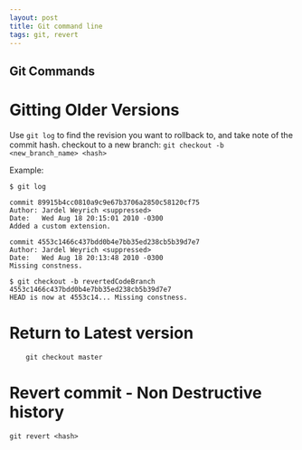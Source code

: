 ```yaml
---
layout: post
title: Git command line
tags: git, revert
---
```

## Git Commands

# Gitting Older Versions
Use `git log` to find the revision you want to rollback to, and take note of the commit hash.
checkout to a new branch: `git checkout -b <new_branch_name> <hash>`

Example:
    
	$ git log
    
	commit 89915b4cc0810a9c9e67b3706a2850c58120cf75
    Author: Jardel Weyrich <suppressed>
    Date:   Wed Aug 18 20:15:01 2010 -0300
    Added a custom extension.
    
	commit 4553c1466c437bdd0b4e7bb35ed238cb5b39d7e7
    Author: Jardel Weyrich <suppressed>
    Date:   Wed Aug 18 20:13:48 2010 -0300
    Missing constness.
    
    $ git checkout -b revertedCodeBranch 4553c1466c437bdd0b4e7bb35ed238cb5b39d7e7
    HEAD is now at 4553c14... Missing constness.
    
# Return to Latest version
		git checkout master

# Revert commit - Non Destructive history
	git revert <hash>

